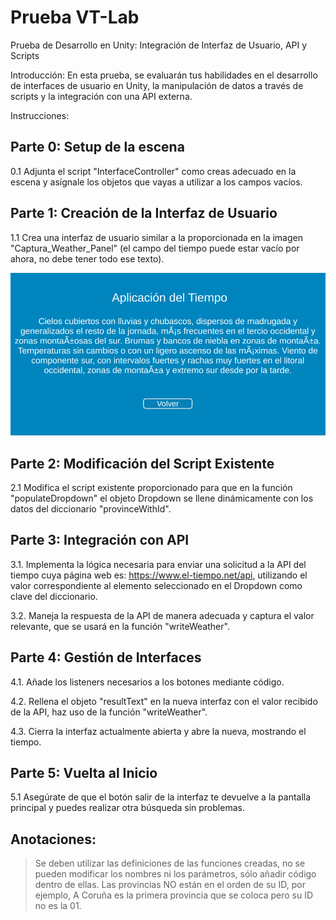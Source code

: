 # Prueba VT-Lab

Prueba de Desarrollo en Unity: Integración de Interfaz de Usuario, API y Scripts

Introducción:
En esta prueba, se evaluarán tus habilidades en el desarrollo de interfaces de usuario en Unity, la manipulación de datos a través de scripts y la integración con una API externa.

Instrucciones:

## Parte 0: Setup de la escena

0.1 Adjunta el script "InterfaceController" como creas adecuado en la escena y asígnale los objetos que vayas a utilizar a los campos vacíos.

## Parte 1: Creación de la Interfaz de Usuario

1.1 Crea una interfaz de usuario similar a la proporcionada en la imagen "Captura_Weather_Panel" (el campo del tiempo puede estar vacío por ahora, no debe tener todo ese texto).

![Previsualización de la interfaz](Captura_Weather_Panel.PNG "Previsualización primer panel")

## Parte 2: Modificación del Script Existente

2.1 Modifica el script existente proporcionado para que en la función "populateDropdown" el objeto Dropdown se llene dinámicamente con los datos del diccionario "provinceWithId".

## Parte 3: Integración con API

3.1. Implementa la lógica necesaria para enviar una solicitud a la API del tiempo cuya página web es: https://www.el-tiempo.net/api, utilizando el valor correspondiente al elemento seleccionado en el Dropdown como clave del diccionario.

3.2. Maneja la respuesta de la API de manera adecuada y captura el valor relevante, que se usará en la función "writeWeather".

## Parte 4: Gestión de Interfaces

4.1. Añade los listeners necesarios a los botones mediante código.

4.2. Rellena el objeto "resultText" en la nueva interfaz con el valor recibido de la API, haz uso de la función "writeWeather".

4.3. Cierra la interfaz actualmente abierta y abre la nueva, mostrando el tiempo.

## Parte 5: Vuelta al Inicio

5.1 Asegúrate de que el botón salir de la interfaz te devuelve a la pantalla principal y puedes realizar otra búsqueda sin problemas.

## Anotaciones: 

> Se deben utilizar las definiciones de las funciones creadas, no se pueden modificar los nombres ni los parámetros, sólo añadir código dentro de ellas.
> Las provincias NO están en el orden de su ID, por ejemplo, A Coruña es la primera provincia que se coloca pero su ID no es la 01.